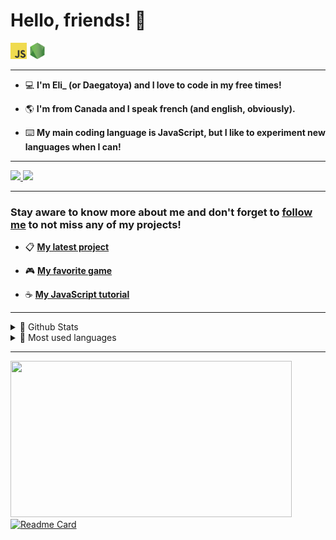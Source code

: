 # Hello, friends! :wave: 
<img alt="JavaScript" width="26px" src="https://raw.githubusercontent.com/github/explore/80688e429a7d4ef2fca1e82350fe8e3517d3494d/topics/javascript/javascript.png" /> <img alt="Node.js" width="26px" src="https://raw.githubusercontent.com/github/explore/80688e429a7d4ef2fca1e82350fe8e3517d3494d/topics/nodejs/nodejs.png" />

---

- 💻 **I'm Eli_ (or Daegatoya) and I love to code in my free times!**

- 🌎 **I'm from Canada and I speak french (and english, obviously).**

- ⌨️ **My main coding language is JavaScript, but I like to experiment new languages when I can!**

---

  <a href="https://twitter.com/Daegatoya">
         <img src="https://img.shields.io/static/v1?label=Twitter&logo=Twitter&message=Follow%20Me&color=pink">
         </a>
          <a href="https://github.com/Daegatoya">
         <img src="https://img.shields.io/static/v1?label=GitHub&logo=GitHub&logoColor=blue&message=My%20GitHub&color=pink">
         </a>

---

### **Stay aware to know more about me and don't forget to [follow me](https://github.com/Daegatoya) to not miss any of my projects!**

- 📋 [**My latest project**](https://github.com/Daegatoya/Chonsole)

- 🎮 [**My favorite game**](https://roblox.com)

- ☕ [**My JavaScript tutorial**](https://github.com/Daegatoya/JavaScript_Tutorial)

---

<details>
<summary>👻 Github Stats</summary>
  
<!--START_SECTION:activity-->
![Github stats](https://github-readme-stats.vercel.app/api?username=Daegatoya&theme=radical&show_icons=true)
<!--END_SECTION:activity-->

</details>

<details>
<summary> 🎃 Most used languages</summary>
  
<!--START_SECTION:activity-->
[![Top Langs](https://github-readme-stats.vercel.app/api/top-langs/?username=Daegatoya)](https://github.com/Daegatoya/github-readme-stats)
<!--END_SECTION:activity-->

</details>

---

<kbd><img src="https://i.kym-cdn.com/photos/images/original/001/072/405/5ed.jpg" width="450" height="250"></kbd>[![Readme Card](https://github-readme-stats.vercel.app/api/pin/?username=Daegatoya&repo=discord-memoji)](https://github.com/Daegatoya/discord-memoji)
